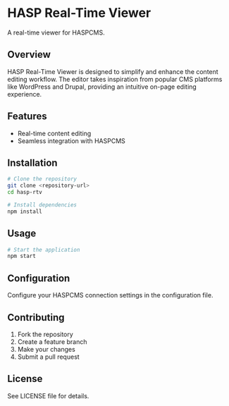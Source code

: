 # HASP Real-Time Viewer

A real-time viewer for HASPCMS.

## Overview

HASP Real-Time Viewer is designed to simplify and enhance the content editing workflow. The editor takes inspiration from popular CMS platforms like WordPress and Drupal, providing an intuitive on-page editing experience.

## Features

- Real-time content editing
- Seamless integration with HASPCMS

## Installation

```bash
# Clone the repository
git clone <repository-url>
cd hasp-rtv

# Install dependencies
npm install
```

## Usage

```bash
# Start the application
npm start
```

## Configuration

Configure your HASPCMS connection settings in the configuration file.

## Contributing

1. Fork the repository
2. Create a feature branch
3. Make your changes
4. Submit a pull request

## License

See LICENSE file for details.
